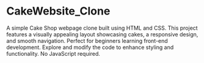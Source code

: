 # CakeWebsite_Clone
A simple Cake Shop webpage clone built using HTML and CSS. This project features a visually appealing layout showcasing cakes, a responsive design, and smooth navigation. Perfect for beginners learning front-end development. Explore and modify the code to enhance styling and functionality. No JavaScript required.
